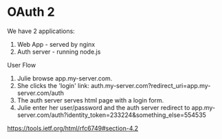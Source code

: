 # OAuth 2

We have 2 applications: 
1. Web App - served by nginx
1. Auth server - running node.js

User Flow

1. Julie browse app.my-server.com. 
1. She clicks the 'login' link: auth.my-server.com?redirect_uri=app.my-server.com/auth
1. The auth server serves html page with a login form.
1. Julie enter her user/password and the auth server redirect to app.my-server.com/auth?identity_token=233224&something_else=554535

https://tools.ietf.org/html/rfc6749#section-4.2
